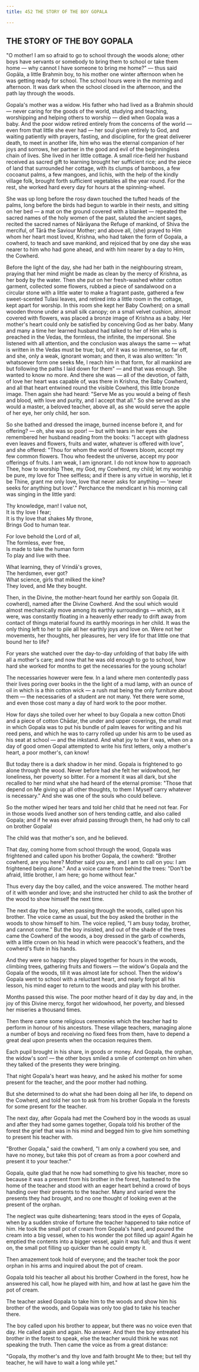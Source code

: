 ```yaml
---
title: 452 THE STORY OF THE BOY GOPALA

---
```

  

## THE STORY OF THE BOY GOPALA

"O mother! I am so afraid to go to school through the woods alone; other
boys have servants or somebody to bring them to school or take them home
— why cannot I have someone to bring me home?" — thus said Gopāla, a
little Brahmin boy, to his mother one winter afternoon when he was
getting ready for school. The school hours were in the morning and
afternoon. It was dark when the school closed in the afternoon, and the
path lay through the woods.

Gopala's mother was a widow. His father who had lived as a Brahmin
should — never caring for the goods of the world, studying and teaching,
worshipping and helping others to worship — died when Gopala was a baby.
And the poor widow retired entirely from the concerns of the world —
even from that little she ever had — her soul given entirely to God, and
waiting patiently with prayers, fasting, and discipline, for the great
deliverer death, to meet in another life, him who was the eternal
companion of her joys and sorrows, her partner in the good and evil of
the beginningless chain of lives. She lived in her little cottage. A
small rice-field her husband received as sacred gift to learning brought
her sufficient rice; and the piece of land that surrounded her cottage,
with its clumps of bamboos, a few cocoanut palms, a few mangoes, and
lichis, with the help of the kindly village folk, brought forth
sufficient vegetables all the year round. For the rest, she worked hard
every day for hours at the spinning-wheel.

She was up long before the rosy dawn touched the tufted heads of the
palms, long before the birds had begun to warble in their nests, and
sitting on her bed — a mat on the ground covered with a blanket —
repeated the sacred names of the holy women of the past, saluted the
ancient sages, recited the sacred names of Nārāyana the Refuge of
mankind, of Shiva the merciful, of Tārā the Saviour Mother; and above
all, (she) prayed to Him whom her heart most loved, Krishna, who had
taken the form of Gopala, a cowherd, to teach and save mankind, and
rejoiced that by one day she was nearer to him who had gone ahead, and
with him nearer by a day to Him, the Cowherd.

Before the light of the day, she had her bath in the neighbouring
stream, praying that her mind might be made as clean by the mercy of
Krishna, as her body by the water. Then she put on her fresh-washed
whiter cotton garment, collected some flowers, rubbed a piece of
sandalwood on a circular stone with a little water to make a fragrant
paste, gathered a few sweet-scented Tulasi leaves, and retired into a
little room in the cottage, kept apart for worship. In this room she
kept her Baby Cowherd; on a small wooden throne under a small silk
canopy; on a small velvet cushion, almost covered with flowers, was
placed a bronze image of Krishna as a baby. Her mother's heart could
only be satisfied by conceiving God as her baby. Many and many a time
her learned husband had talked to her of Him who is preached in the
Vedas, the formless, the infinite, the impersonal. She listened with all
attention, and the conclusion was always the same — what is written in
the Vedas must be true; but, oh! it was so immense, so far off, and she,
only a weak, ignorant woman; and then, it was also written: "In
whatsoever form one seeks Me, I reach him in that form, for all mankind
are but following the paths I laid down for them" — and that was enough.
She wanted to know no more. And there she was — all of the devotion, of
faith, of love her heart was capable of, was there in Krishna, the Baby
Cowherd, and all that heart entwined round the visible Cowherd, this
little bronze image. Then again she had heard: "Serve Me as you would a
being of flesh and blood, with love and purity, and I accept that all."
So she served as she would a master, a beloved teacher, above all, as
she would serve the apple of her eye, her only child, her son.

So she bathed and dressed the image, burned incense before it, and for
offering? — oh, she was so poor! — but with tears in her eyes she
remembered her husband reading from the books: "I accept with gladness
even leaves and flowers, fruits and water, whatever is offered with
love", and she offered: "Thou for whom the world of flowers bloom,
accept my few common flowers. Thou who feedest the universe, accept my
poor offerings of fruits. I am weak, I am ignorant. I do not know how to
approach Thee, how to worship Thee, my God, my Cowherd, my child; let my
worship be pure, my love for Thee selfless; and if there is any virtue
in worship, let it be Thine, grant me only love, love that never asks
for anything — 'never seeks for anything but love'." Perchance the
mendicant in his morning call was singing in the little yard:

Thy knowledge, man! I value not,  
    It is thy love I fear;  
It is thy love that shakes My throne,  
    Brings God to human tear.

For love behold the Lord of all,  
    The formless, ever free,  
Is made to take the human form  
    To play and live with thee.

What learning, they of Vrindā's groves,  
    The herdsmen, ever got?  
What science, girls that milked the kine?  
    They loved, and Me they bought.

Then, in the Divine, the mother-heart found her earthly son Gopala (lit.
cowherd), named after the Divine Cowherd. And the soul which would
almost mechanically move among its earthly surroundings — which, as it
were, was constantly floating in a heavenly ether ready to drift away
from contact of things material found its earthly moorings in her child.
It was the only thing left to her to pile all her earthly joys and love
on. Were not her movements, her thoughts, her pleasures, her very life
for that little one that bound her to life?

For years she watched over the day-to-day unfolding of that baby life
with all a mother's care; and now that he was old enough to go to
school, how hard she worked for months to get the necessaries for the
young scholar!

The necessaries however were few. In a land where men contentedly pass
their lives poring over books in the the light of a mud lamp, with an
ounce of oil in which is a thin cotton wick — a rush mat being the only
furniture about them — the necessaries of a student are not many. Yet
there were some, and even those cost many a day of hard work to the poor
mother.

How for days she toiled over her wheel to buy Gopala a new cotton Dhoti
and a piece of cotton Chādar, the under and upper coverings, the small
mat in which Gopala was to put his bundle of palm leaves for writing and
his reed pens, and which he was to carry rolled up under his arm to be
used as his seat at school — and the inkstand. And what joy to her it
was, when on a day of good omen Gopal attempted to write his first
letters, only a mother's heart, a poor mother's, can know!

But today there is a dark shadow in her mind. Gopala is frightened to go
alone through the wood. Never before had she felt her widowhood, her
loneliness, her poverty so bitter. For a moment it was all dark, but she
recalled to her mind what she had heard of the eternal promise: "Those
that depend on Me giving up all other thoughts, to them I Myself carry
whatever is necessary." And she was one of the souls who could believe.

So the mother wiped her tears and told her child that he need not fear.
For in those woods lived another son of hers tending cattle, and also
called Gopala; and if he was ever afraid passing through them, he had
only to call on brother Gopala!

The child was that mother's son, and he believed.

That day, coming home from school through the wood, Gopala was
frightened and called upon his brother Gopala, the cowherd: "Brother
cowherd, are you here? Mother said you are, and I am to call on you: I
am frightened being alone." And a voice came from behind the trees:
"Don't be afraid, little brother, I am here; go home without fear."

Thus every day the boy called, and the voice answered. The mother heard
of it with wonder and love; and she instructed her child to ask the
brother of the wood to show himself the next time.

The next day the boy, when passing through the woods, called upon his
brother. The voice came as usual, but the boy asked the brother in the
woods to show himself to him. The voice replied, "I am busy today,
brother, and cannot come." But the boy insisted, and out of the shade of
the trees came the Cowherd of the woods, a boy dressed in the garb of
cowherds, with a little crown on his head in which were peacock's
feathers, and the cowherd's flute in his hands.

And they were so happy: they played together for hours in the woods,
climbing trees, gathering fruits and flowers — the widow's Gopala and
the Gopala of the woods, till it was almost late for school. Then the
widow's Gopala went to school with a reluctant heart, and nearly forgot
all his lesson, his mind eager to return to the woods and play with his
brother.

Months passed this wise. The poor mother heard of it day by day and, in
the joy of this Divine mercy, forgot her widowhood, her poverty, and
blessed her miseries a thousand times.

Then there came some religious ceremonies which the teacher had to
perform in honour of his ancestors. These village teachers, managing
alone a number of boys and receiving no fixed fees from them, have to
depend a great deal upon presents when the occasion requires them.

Each pupil brought in his share, in goods or money. And Gopala, the
orphan, the widow's son! — the other boys smiled a smile of contempt on
him when they talked of the presents they were bringing.

That night Gopala's heart was heavy, and he asked his mother for some
present for the teacher, and the poor mother had nothing.

But she determined to do what she had been doing all her life, to depend
on the Cowherd, and told her son to ask from his brother Gopala in the
forests for some present for the teacher.

The next day, after Gopala had met the Cowherd boy in the woods as usual
and after they had some games together, Gopala told his brother of the
forest the grief that was in his mind and begged him to give him
something to present his teacher with.

"Brother Gopala," said the cowherd, "I am only a cowherd you see, and
have no money, but take this pot of cream as from a poor cowherd and
present it to your teacher."

Gopala, quite glad that he now had something to give his teacher, more
so because it was a present from his brother in the forest, hastened to
the home of the teacher and stood with an eager heart behind a crowd of
boys handing over their presents to the teacher. Many and varied were
the presents they had brought, and no one thought of looking even at the
present of the orphan.

The neglect was quite disheartening; tears stood in the eyes of Gopala,
when by a sudden stroke of fortune the teacher happened to take notice
of him. He took the small pot of cream from Gopala's hand, and poured
the cream into a big vessel, when to his wonder the pot filled up again!
Again he emptied the contents into a bigger vessel, again it was full;
and thus it went on, the small pot filling up quicker than he could
empty it.

Then amazement took hold of everyone; and the teacher took the poor
orphan in his arms and inquired about the pot of cream.

Gopala told his teacher all about his brother Cowherd in the forest, how
he answered his call, how he played with him, and how at last he gave
him the pot of cream.

The teacher asked Gopala to take him to the woods and show him his
brother of the woods, and Gopala was only too glad to take his teacher
there.

The boy called upon his brother to appear, but there was no voice even
that day. He called again and again. No answer. And then the boy
entreated his brother in the forest to speak, else the teacher would
think he was not speaking the truth. Then came the voice as from a great
distance:

"Gopala, thy mother's and thy love and faith brought Me to thee; but
tell thy teacher, he will have to wait a long while yet."
